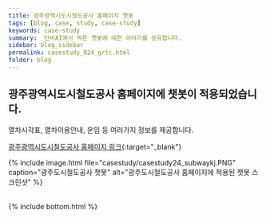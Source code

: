 ```yaml
---
title: 광주광역시도시철도공사 홈페이지 챗봇
tags: [blog, case, study, case-study]
keywords: case-study
summary:  단비AI에서 싹튼 챗봇에 대한 이야기를 공유합니다.
sidebar: blog_sidebar
permalink: casestudy_024_grtc.html
folder: blog
---
```



## 광주광역시도시철도공사 홈페이지에 챗봇이 적용되었습니다.
열차시각표, 열차이용안내, 운임 등 여러가지 정보를 제공합니다. 

[광주광역시도시철도공사 홈페이지 링크](https://www.grtc.co.kr/subway/){:target="_blank"}

{% include image.html file="casestudy/casestudy24_subwaykj.PNG" caption="광주도시철도공사 챗봇" alt="광주도시철도공사 홈페이지에 적용된 챗봇 스크린샷" %}
<br><br>



{% include bottom.html %}